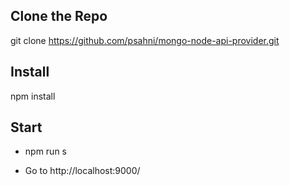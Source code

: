 ## Clone the Repo

git clone https://github.com/psahni/mongo-node-api-provider.git

## Install

npm install

## Start

* npm run s

* Go to http://localhost:9000/

